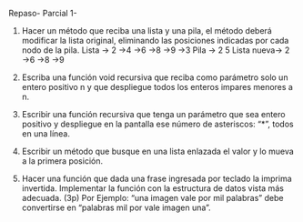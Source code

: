 Repaso- Parcial 1-

1. Hacer un método que reciba una lista y una pila, el método deberá modificar la lista
original, eliminando las posiciones indicadas por cada nodo de la pila.
Lista -> 2 ->4 ->6 ->8 ->9 ->3
Pila -> 2 5
Lista nueva-> 2 ->6 ->8 ->9

2. Escriba una función void recursiva que reciba como parámetro solo un entero positivo
n y que despliegue todos los enteros impares menores a n.

3. Escribir una función recursiva que tenga un parámetro que sea entero positivo y
despliegue en la pantalla ese número de asteriscos: “*”, todos en una línea.

4. Escribir un método que busque en una lista enlazada el valor y lo mueva a la primera
posición.

5. Hacer una función que dada una frase ingresada por teclado la imprima invertida.
Implementar la función con la estructura de datos vista más adecuada. (3p)
Por Ejemplo: “una imagen vale por mil palabras” debe convertirse en “palabras mil
por vale imagen una”. 